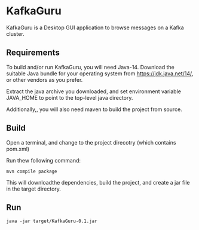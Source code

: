 # KafkaGuru

KafkaGuru is a Desktop GUI application to browse messages on a Kafka cluster.

## Requirements
To build and/or run KafkaGuru, you will need Java-14.
Download the suitable Java bundle for your operating system from https://jdk.java.net/14/, or other vendors as you prefer.

Extract the java archive you downloaded, and set environment variable JAVA_HOME to point to the top-level java directory.

Additionally,, you will also need maven to build the project from source.

## Build
Open a terminal, and change to the project direcotry (which contains pom.xml)

Run thew following command:
```
mvn compile package
```
This will downloadthe dependencies, build the project, and create a jar file in the target directory.

## Run
```
java -jar target/KafkaGuru-0.1.jar
```

